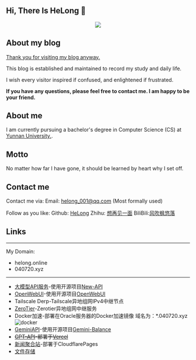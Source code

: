## Hi, There Is HeLong 👋

<div align="center"> <img src="https://activity-graph.herokuapp.com/graph?username=HeLongaa&theme=xcode" /> </div>

## About my blog
[Thank you for visiting my blog anyway.](https://blog.helong.online/)

This blog is established and maintained to record my study and daily life.

I wish every visitor inspired if confused, and enlightened if frustrated.

**If you have any questions, please feel free to contact me. I am happy to be your friend.**

## About me

I am currently pursuing a bachelor's degree in Computer Science (CS) at [Yunnan University.](https://www.ynu.edu.cn/).

## Motto
No matter how far I have gone, it should be learned by heart why I set off.

## Contact me
Contact me via:
  Email: helong_001@qq.com (Most formally used)

Follow as you like:
  Github: [HeLong](https://github.com/Helongaa)
  Zhihu: [想再见一面](https://www.zhihu.com/people/yu-luo-wu-sheng-73-99)
  BiliBili:[风吹枫悠落](https://space.bilibili.com/491035693)

## Links
---
My Domain:
- helong.online
- 040720.xyz
---
- [大模型API服务](https://api.helong.online/)-使用开源项目[New-API](https://github.com/QuantumNous/new-api)
- [OpenWebUI](https://ai.helong.online/)-使用开源项目[OpenWebUI](https://openwebui.com/)
- Tailscale Derp-Tailscale异地组网IPv4中继节点
- [ZeroTier](https://zerotier.helong.online/)-Zerotier异地组网中继服务
- Docker加速-部署在Oracle服务器的Docker加速镜像
    域名为：*.040720.xyz
    ![docker](https://github.com/user-attachments/assets/aa1a31d8-a733-49db-8f84-d3581b740be7)
- [GeminiAPI](https://gemini.040720.xyz/)-使用开源项目[Gemini-Balance
](https://github.com/snailyp/gemini-balance)
- ~~[GPT-API](https://gpt.040720.xyz/)-部署于[Vercel
](https://vercel.com/)~~
- [新闻聚合站](https://news.helong.online/)-部署于CloudflarePages
- [文件存储](https://file.helong.online/)

